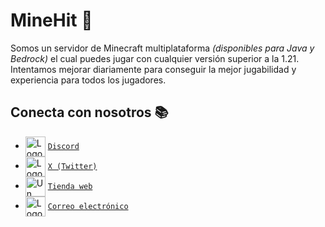 # MineHit 💙

Somos un servidor de Minecraft multiplataforma *(disponibles para Java y Bedrock)* el cual puedes jugar con cualquier versión superior a la 1.21. Intentamos mejorar diariamente para conseguir la mejor jugabilidad y experiencia para todos los jugadores.

## Conecta con nosotros 📚

   - <img src="https://simpleicons.org/icons/discord.svg" alt="Logo de Discord" width="32" align="center">   [`Discord`](https://discord.minehit.es)
   - <img src="https://simpleicons.org/icons/x.svg" alt="Logo de X" width="32" align="center">   [`X (Twitter)`](https://x.com/minehit_es)
   - <img src="https://www.svgrepo.com/show/80543/shopping-cart-outline.svg" alt="Un carro de compras" width="32" align="center">   [`Tienda web`](https://tienda.minehit.es)
   - <img src="https://simpleicons.org/icons/gmail.svg" alt="Logo de Gmail" width="32" align="center">   [`Correo electrónico`](mailto:directiva@minehit.es)

